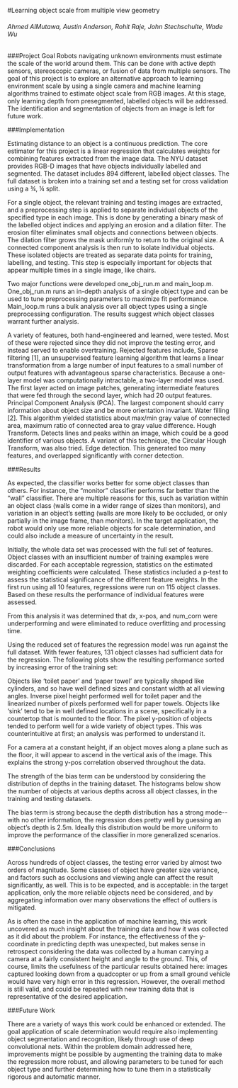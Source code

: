 #Learning object scale from multiple view geometry
###### Ahmed AlMutawa, Austin Anderson, Rohit Raje, John Stechschulte, Wade Wu

###Project Goal
Robots navigating unknown environments must estimate the scale of the world around them. This can be done with active depth sensors, stereoscopic cameras, or fusion of data from multiple sensors. The goal of this project is to explore an alternative approach to learning environment scale by using a single camera and machine learning algorithms trained to estimate object scale from RGB images. At this stage, only learning depth from pre­segmented, labelled objects will be addressed. The identification and segmentation of objects from an image is left for future work.


###Implementation

Estimating distance to an object is a continuous prediction. The core estimator for this project is a linear regression that calculates weights for combining features extracted from the image data. The NYU dataset provides RGB-D images that have objects individually labelled and segmented. The dataset includes 894 different, labelled object classes. The full dataset is broken into a training set and a testing set for cross validation using a ¾, ¼ split. 

For a single object, the relevant training and testing images are extracted, and a preprocessing step is applied to separate individual objects of the specified type in each image. This is done by generating a binary mask of the labelled object indices and applying an erosion and a dilation filter. The erosion filter eliminates small objects and connections between objects. The dilation filter grows the mask uniformly to return to the original size. A connected component analysis is then run to isolate individual objects. These isolated objects are treated as separate data points for training, labelling, and testing. This step is especially important for objects that appear multiple times in a single image, like chairs.

Two major functions were developed one_obj_run.m and main_loop.m. One_obj_run.m runs an in-depth analysis of a single object type and can be used to tune preprocessing parameters to maximize fit performance. Main_loop.m runs a bulk analysis over all object types using a single preprocessing configuration. The results suggest which object classes warrant further analysis. 

A variety of features, both hand-engineered and learned, were tested. Most of these were rejected since they did not improve the testing error, and instead served to enable overtraining. Rejected features include,
Sparse filtering [1], an unsupervised feature learning algorithm that learns a linear transformation from a large number of input features to a small number of output features with advantageous sparse characteristics. Because a one-layer model was computationally intractable, a two-layer model was used. The first layer acted on image patches, generating intermediate features that were fed through the second layer, which had 20 output features.
Principal Component Analysis (PCA). The largest component should carry information about object size and be more orientation invariant.
Water filling [2]. This algorithm yielded statistics about max/min gray value of connected area, maximum ratio of connected area to gray value difference.
Hough Transform. Detects lines and peaks within an image, which could be a good identifier of various objects. A variant of this technique, the Circular Hough Transform, was also tried.
Edge detection. This generated too many features, and overlapped significantly with corner detection.



###Results

As expected, the classifier works better for some object classes than others. For instance, the “monitor” classifier performs far better than the “wall” classifier. There are multiple reasons for this, such as variation within an object class (walls come in a wider range of sizes than monitors), and variation in an object’s setting (walls are more likely to be occluded, or only partially in the image frame, than monitors). In the target application, the robot would only use more reliable objects for scale determination, and could also include a measure of uncertainty in the result. 

Initially, the whole data set was processed with the full set of features. Object classes with an insufficient number of training examples were discarded. For each acceptable regression, statistics on the estimated weighting coefficients were calculated. These statistics included a p-test to assess the statistical significance of the different feature weights. In the first run using all 10 features, regressions were run on 115 object classes. Based on these results the performance of individual features were assessed.

From this analysis it was determined that dx, x-pos, and num_corn were underperforming and were eliminated to reduce overfitting and processing time. 

Using the reduced set of features the regression model was run against the full dataset. With fewer features, 131 object classes had sufficient data for the regression. The following plots show the resulting performance sorted by increasing error of the training set:

Objects like ‘toilet paper’ and ‘paper towel’ are typically shaped like cylinders, and so have well defined sizes and constant width at all viewing angles. Inverse pixel height performed well for toilet paper and the linearized number of pixels performed well for paper towels. Objects like ‘sink’ tend to be in well defined locations in a scene, specifically in a countertop that is mounted to the floor. The pixel y-position of objects tended to perform well for a wide variety of object types. This was counterintuitive at first; an analysis was performed to understand it.

For a camera at a constant height, if an object moves along a plane such as the floor, it will appear to ascend in the vertical axis of the image. This explains the strong y-pos correlation observed throughout the data. 

The strength of the bias term can be understood by considering the distribution of depths in the training dataset. The histograms below show the number of objects at various depths across all object classes, in the training and testing datasets. 

The bias term is strong because the depth distribution has a strong mode--with no other information, the regression does pretty well by guessing an object’s depth is 2.5m. Ideally this distribution would be more uniform to improve the performance of the classifier in more generalized scenarios. 

###Conclusions

Across hundreds of object classes, the testing error varied by almost two orders of magnitude. Some classes of object have greater size variance, and factors such as occlusions and viewing angle can affect the result significantly, as well. This is to be expected, and is acceptable: in the target application, only the more reliable objects need be considered, and by aggregating information over many observations the effect of outliers is mitigated. 

As is often the case in the application of machine learning, this work uncovered as much insight about the training data and how it was collected as it did about the problem. For instance, the effectiveness of the y-coordinate in predicting depth was unexpected, but makes sense in retrospect considering the data was collected by a human carrying a camera at a fairly consistent height and angle to the ground. This, of course, limits the usefulness of the particular results obtained here: images captured looking down from a quadcopter or up from a small ground vehicle would have very high error in this regression. However, the overall method is still valid, and could be repeated with new training data that is representative of the desired application.

###Future Work

There are a variety of ways this work could be enhanced or extended. The goal application of scale determination would require also implementing object segmentation and recognition, likely through use of deep convolutional nets. Within the problem domain addressed here, improvements might be possible by augmenting the training data to make the regression more robust, and allowing parameters to be tuned for each object type and further determining how to tune them in a statistically rigorous and automatic manner.
